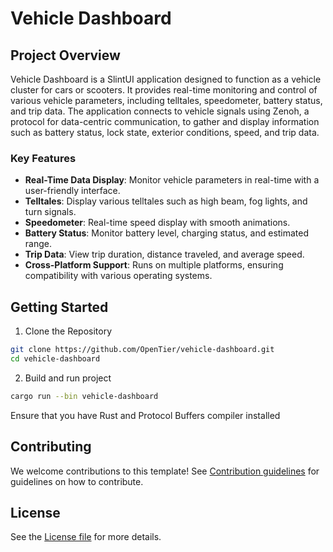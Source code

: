 # Vehicle Dashboard

## Project Overview

Vehicle Dashboard is a SlintUI application designed to function as a vehicle cluster for cars or scooters. It provides real-time monitoring and control of various vehicle parameters, including telltales, speedometer, battery status, and trip data. The application connects to vehicle signals using Zenoh, a protocol for data-centric communication, to gather and display information such as battery status, lock state, exterior conditions, speed, and trip data.

### Key Features

- **Real-Time Data Display**: Monitor vehicle parameters in real-time with a user-friendly interface.
- **Telltales**: Display various telltales such as high beam, fog lights, and turn signals.
- **Speedometer**: Real-time speed display with smooth animations.
- **Battery Status**: Monitor battery level, charging status, and estimated range.
- **Trip Data**: View trip duration, distance traveled, and average speed.
- **Cross-Platform Support**: Runs on multiple platforms, ensuring compatibility with various operating systems.

## Getting Started

1. Clone the Repository

```bash
git clone https://github.com/OpenTier/vehicle-dashboard.git
cd vehicle-dashboard
```

2. Build and run project

```bash
cargo run --bin vehicle-dashboard
```

Ensure that you have Rust and Protocol Buffers compiler installed

## Contributing

We welcome contributions to this template! See [Contribution guidelines](CONTRIBUTING.md) for guidelines on how to contribute.

## License

See the [License file](LICENSE.md) for more details.
